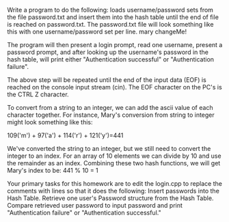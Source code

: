 Write a program to do the following:
loads username/password sets from the file password.txt and insert them into the hash table until the end of file is reached on password.txt. The password.txt file will look something like this with one username/password set per line.
mary     changeMe!

The program will then present a login prompt, read one username, present a password prompt, and after looking up the username's password in the hash table, will print either "Authentication successful" or "Authentication failure".

The above step will be repeated until the end of the input data (EOF) is reached on the console input stream (cin). The EOF character on the PC's is the CTRL Z character.

To convert from a string to an integer, we can add the ascii value of each character together. For instance, Mary's conversion from string to integer might look something like this:

109('m') + 97('a') + 114('r') + 121('y')=441

We've converted the string to an integer, but we still need to convert the integer to an index. For an array of 10 elements we can divide by 10 and use the remainder as an index. Combining these two hash functions, we will get Mary's index to be: 441 % 10 = 1

Your primary tasks for this homework are to edit the login.cpp to replace the comments with lines so that it does the following:
Insert passwords into the Hash Table.
Retrieve one user's Password structure from the Hash Table.
Compare retrieved user password to input password and print "Authentication failure" or "Authentication successful."